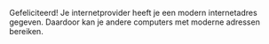 Gefeliciteerd! Je internetprovider heeft je een modern internetadres gegeven. Daardoor kan je andere computers met moderne adressen bereiken.
